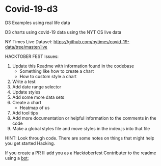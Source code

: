 # Covid-19-d3

D3 Examples using real life data

D3 charts using covid-19 data using the NYT OS live data

NY Times Live Dataset: https://github.com/nytimes/covid-19-data/tree/master/live

HACKTOBER FEST Issues:

1.  Update this Readme with information found in the codebase
    - Something like how to create a chart
    - How to custom style a chart
2.  Write a test
3.  Add date range selector
4.  Update styles
5.  Add some more data sets
6.  Create a chart
    - Heatmap of us
7.  Add tool tips
8.  Add more documentation or helpful information to the comments in the code
9.  Make a global styles file and move styles in the index.js into that file

HINT: Look through code. There are some notes on things that might help you get started Hacking.

If you create a PR Ill add you as a Hacktoberfest Contributer to the readme using a [bot](https://allcontributors.org/docs/en/bot/usage);
